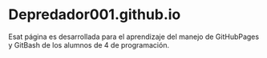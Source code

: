 # Depredador001.github.io

Esat página es desarrollada para el aprendizaje del manejo de GitHubPages y GitBash de los alumnos de 4 de programación.

